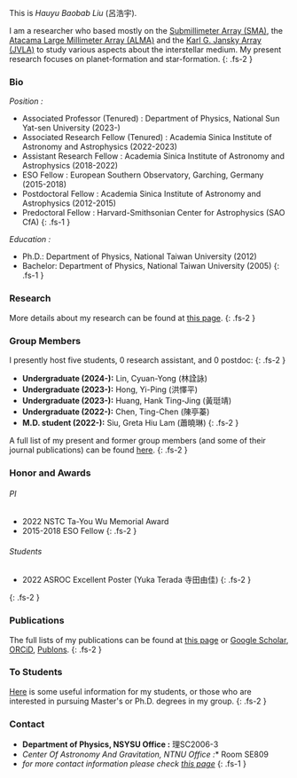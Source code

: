 This is *Hauyu Baobab Liu* (呂浩宇).

I am a researcher who based mostly on the [Submillimeter Array (SMA)](http://sma1.sma.hawaii.edu/smaoc.html), the [Atacama Large Millimeter Array (ALMA)](https://almascience.nao.ac.jp/) and the [Karl G. Jansky Array (JVLA)](https://science.nrao.edu/facilities/vla) to study various aspects about the interstellar medium. My present research focuses on planet-formation and star-formation.
{: .fs-2 }



### Bio

*Position :*
- Associated Professor (Tenured) : Department of Physics, National Sun Yat-sen University (2023-)
- Associated Research Fellow (Tenured) : Academia Sinica Institute of Astronomy and Astrophysics (2022-2023)
- Assistant Research Fellow : Academia Sinica Institute of Astronomy and Astrophysics (2018-2022)
- ESO Fellow : European Southern Observatory, Garching, Germany (2015-2018)
- Postdoctoral Fellow : Academia Sinica Institute of Astronomy and Astrophysics (2012-2015)
- Predoctoral Fellow : Harvard-Smithsonian Center for Astrophysics (SAO CfA)
{: .fs-1 }

*Education :*
- Ph.D.: Department of Physics, National Taiwan University (2012)
- Bachelor: Department of Physics, National Taiwan University (2005)
{: .fs-1 }



### Research

More details about my research can be found at [this page](/pages/research).
{: .fs-2 }


### Group Members

I presently host five students, 0 research assistant, and 0 postdoc:
{: .fs-2 }

- **Undergraduate (2024-):** Lin, Cyuan-Yong (林詮詠)
- **Undergraduate (2023-):** Hong, Yi-Ping (洪懌平)
- **Undergraduate (2023-):** Huang, Hank Ting-Jing (黃珽靖)
- **Undergraduate (2022-):** Chen, Ting-Chen (陳亭蓁)
- **M.D. student (2022-):** Siu, Greta Hiu Lam (蕭曉琳)
{: .fs-2 }

A full list of my present and former group members (and some of their journal publications) can be found [here](/pages/members).
{: .fs-2 }


### Honor and Awards

###### PI
- 2022 NSTC Ta-You Wu Memorial Award
- 2015-2018 ESO Fellow
{: .fs-2 }

###### Students
- 2022 ASROC Excellent Poster (Yuka Terada 寺田由佳)
{: .fs-2 }

{: .fs-2 }

### Publications

The full lists of my publications can be found at [this page](/pages/publications)
 or [Google Scholar](https://scholar.google.com/citations?user=0fwbACkAAAAJ), [ORCiD](https://orcid.org/0000-0003-2300-2626), [Publons](https://publons.com/researcher/3928011/hauyu-baobab-liu/).
 {: .fs-2 }



### To Students

[Here](/pages/for_students) is some useful information for my students, or those who are interested in pursuing Master's or Ph.D. degrees in my group.
{: .fs-2 }


### Contact

- **Department of Physics, NSYSU Office :** 理SC2006-3
- **Center Of Astronomy And Gravitation, NTNU Office* :** Room SE809
- *for more contact information please check [this page](https://phys.nsysu.edu.tw/p/412-1181-9040.php?Lang=zh-tw)*
{: .fs-1 }
